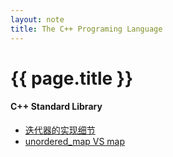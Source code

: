 ```yaml
---
layout: note 
title: The C++ Programing Language
---
```


{{ page.title }}
================

#### C++ Standard Library
* [迭代器的实现细节](iterator.html)
* [unordered_map VS map](unordered_map_vs_map.html)
